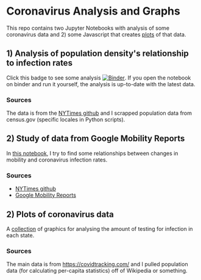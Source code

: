 # Coronavirus Analysis and Graphs

This repo contains two Jupyter Notebooks with analysis of some coronavirus data and 2) some Javascript that creates [plots](https://gussies.website.org/corona_graphs.html) of that data.

## 1) Analysis of population density's relationship to infection rates

Click this badge to see some analysis [![Binder](https://mybinder.org/badge_logo.svg)](https://mybinder.org/v2/gh/joncheryl/corona-graphs/master?filepath=coronavirus-density-analysis.ipynb). If you open the notebook on binder and run it yourself, the analysis is up-to-date with the latest data.

### Sources
The data is from the [NYTimes github](https://github.com/nytimes/covid-19-data) and I scrapped population data from census.gov (specific locales in Python scripts).

## 2) Study of data from Google Mobility Reports

In [this notebook](http://gussies.website/mobility_report_part_1.html), I try to find some relationships between changes in mobility and coronavirus infection rates.

### Sources
- [NYTimes github](https://github.com/nytimes/covid-19-data)
- [Google Mobility Reports](https://www.google.com/covid19/mobility/)

## 2) Plots of coronavirus data

A [collection](https://gussies.website.org/corona_graphs.html) of graphics for analysing the amount of testing for infection in each state.

### Sources

The main data is from https://covidtracking.com/ and I pulled population data (for calculating per-capita statistics) off of Wikipedia or something.